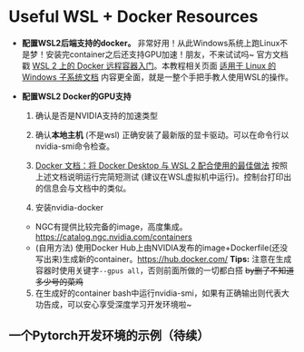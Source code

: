 # Useful WSL + Docker Resources

- **配置WSL2后端支持的docker。**
    非常好用！从此Windows系统上跑Linux不是梦！安装完container之后还支持GPU加速！朋友，不来试试吗~
    官方文档戳 [WSL 2 上的 Docker 远程容器入门](https://docs.microsoft.com/zh-cn/windows/wsl/tutorials/wsl-containers)。本教程相关页面 [适用于 Linux 的 Windows 子系统文档](https://docs.microsoft.com/zh-CN/windows/wsl/) 内容更全面，就是一整个手把手教人使用WSL的操作。

- **配置WSL2 Docker的GPU支持**
    1. 确认是否是NVIDIA支持的加速类型

    2. 确认**本地主机** (不是wsl) 正确安装了最新版的显卡驱动。可以在命令行以nvidia-smi命令检查。

    3. [Docker 文档：将 Docker Desktop 与 WSL 2 配合使用的最佳做法](https://docs.docker.com/desktop/windows/wsl/#gpu-support)
    按照上述文档说明运行完简短测试 (建议在WSL虚拟机中运行)。控制台打印出的信息会与文档中的类似。

    4. 安装nvidia-docker
    + NGC有提供比较完备的image，高度集成。<https://catalog.ngc.nvidia.com/containers>
    + (自用方法) 使用Docker Hub上由NVIDIA发布的image+Dockerfile(还没写出来)生成新的container。<https://hub.docker.com/>
    **Tips:** 注意在生成容器时使用关键字`--gpus all`，否则前面所做的一切都白搭 ~~by删了不知道多少号的菜鸡~~

    5. 在生成好的container bash中运行nvidia-smi，如果有正确输出则代表大功告成，可以安心享受深度学习开发环境啦~

## 一个Pytorch开发环境的示例（待续）